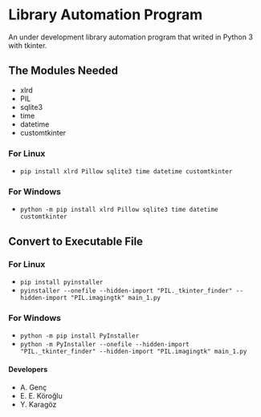 # Library Automation Program
An under development library automation program that writed in Python 3 with tkinter.

## The Modules Needed

- xlrd
- PIL
- sqlite3
- time
- datetime
- customtkinter

### For Linux
- `pip install xlrd Pillow sqlite3 time datetime customtkinter`

### For Windows
- `python -m pip install xlrd Pillow sqlite3 time datetime customtkinter`


## Convert to Executable File

### For Linux
- `pip install pyinstaller`
- `pyinstaller --onefile --hidden-import "PIL._tkinter_finder" --hidden-import "PIL.imagingtk" main_1.py`

### For Windows
- `python -m pip install PyInstaller`
- `python -m PyInstaller --onefile --hidden-import "PIL._tkinter_finder" --hidden-import "PIL.imagingtk" main_1.py`

#### Developers
- A. Genç
- E. E. Köroğlu
- Y. Karagöz
